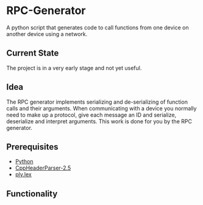 # RPC-Generator
A python script that generates code to call functions from one device on another device using a network.

## Current State
The project is in a very early stage and not yet useful.

## Idea
The RPC generator implements serializing and de-serializing of function calls and their arguments. When communicating with a device you normally need to make up a protocol, give each message an ID and serialize, deserialize and interpret arguments. This work is done for you by the RPC generator.

## Prerequisites
- [Python](https://www.python.org/)
- [CppHeaderParser-2.5](https://sourceforge.net/projects/cppheaderparser/)
- [ply.lex](http://www.dabeaz.com/ply/)

## Functionality
